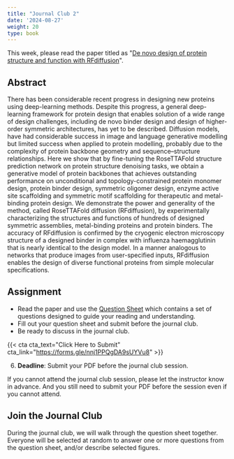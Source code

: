```yaml
---
title: "Journal Club 2"
date: '2024-08-27'
weight: 20
type: book
---
```


This week, please read the paper titled as "[De novo design of protein structure and function with RFdiffusion](https://www.nature.com/articles/s41586-023-06415-8)".

## Abstract

There has been considerable recent progress in designing new proteins using deep-learning methods. Despite this progress, a general deep-learning framework for protein design that enables solution of a wide range of design challenges, including de novo binder design and design of higher-order symmetric architectures, has yet to be described. Diffusion models, have had considerable success in image and language generative modelling but limited success when applied to protein modelling, probably due to the complexity of protein backbone geometry and sequence–structure relationships. Here we show that by fine-tuning the RoseTTAFold structure prediction network on protein structure denoising tasks, we obtain a generative model of protein backbones that achieves outstanding performance on unconditional and topology-constrained protein monomer design, protein binder design, symmetric oligomer design, enzyme active site scaffolding and symmetric motif scaffolding for therapeutic and metal-binding protein design. We demonstrate the power and generality of the method, called RoseTTAFold diffusion (RFdiffusion), by experimentally characterizing the structures and functions of hundreds of designed symmetric assemblies, metal-binding proteins and protein binders. The accuracy of RFdiffusion is confirmed by the cryogenic electron microscopy structure of a designed binder in complex with influenza haemagglutinin that is nearly identical to the design model. In a manner analogous to networks that produce images from user-specified inputs, RFdiffusion enables the design of diverse functional proteins from simple molecular specifications.

## Assignment

 - Read the paper and use the [Question Sheet](/question-sheet/) which contains a set of questions designed to guide your reading and understanding.
 - Fill out your question sheet and submit before the journal club.
 - Be ready to discuss in the journal club.

 {{< cta cta_text="Click Here to Submit" cta_link="https://forms.gle/nnj1PPQgDA9sUYVu8" >}}

 6. **Deadline**: Submit your PDF before the journal club session.

If you cannot attend the journal club session, please let the instructor know in advance. And you still need to submit your PDF before the session even if you cannot attend.
 
 ## Join the Journal Club

During the journal club, we will walk through the question sheet together. Everyone will be selected at random to answer one or more questions from the question sheet, and/or describe selected figures.

